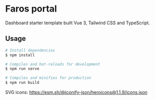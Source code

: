 # Faros portal

Dashboard starter template built Vue 3, Tailwind CSS and TypeScript.

## Usage

```bash
# Install dependencies
$ npm install

# Compiles and hot-reloads for development
$ npm run serve

# Compiles and minifies for production
$ npm run build
```


SVG icons: https://esm.sh/@iconify-json/heroicons@1.1.9/icons.json
